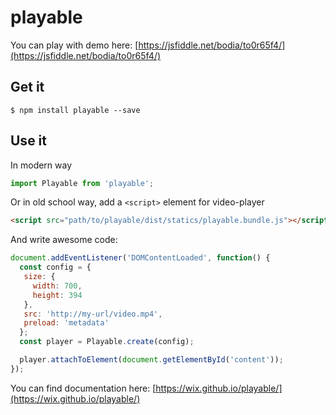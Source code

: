 # playable

You can play with demo here: [https://jsfiddle.net/bodia/to0r65f4/](https://jsfiddle.net/bodia/to0r65f4/)

## Get it

```
$ npm install playable --save
```

## Use it

In modern way

```javascript
import Playable from 'playable';
```

Or in old school way, add a `<script>` element for video-player

```html
<script src="path/to/playable/dist/statics/playable.bundle.js"></script>
```

And write awesome code:

```javascript
document.addEventListener('DOMContentLoaded', function() {
  const config = {
   size: {
     width: 700,
     height: 394
   },
   src: 'http://my-url/video.mp4',
   preload: 'metadata'
  };
  const player = Playable.create(config);

  player.attachToElement(document.getElementById('content'));
});
```

You can find documentation here: [https://wix.github.io/playable/](https://wix.github.io/playable/)
